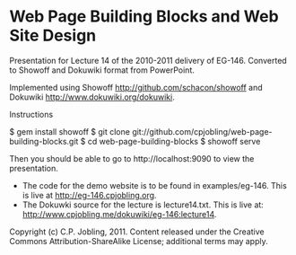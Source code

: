 # Web Page Building Blocks and Web Site Design #

Presentation for Lecture 14 of the 2010-2011 delivery of EG-146. Converted to Showoff and Dokuwiki format from PowerPoint.

Implemented using Showoff http://github.com/schacon/showoff and Dokuwiki http://www.dokuwiki.org/dokuwiki.

Instructions

  $ gem install showoff
  $ git clone git://github.com/cpjobling/web-page-building-blocks.git
  $ cd web-page-building-blocks
  $ showoff serve

Then you should be able to go to http://localhost:9090 to view the
presentation.

* The code for the demo website is to be found in examples/eg-146. This is live at http://eg-146.cpjobling.org.
* The Dokuwki source for the lecture is lecture14.txt. This is live at: http://www.cpjobling.me/dokuwiki/eg-146:lecture14.

Copyright (c) C.P. Jobling, 2011. Content released under the Creative Commons Attribution-ShareAlike License; additional terms may apply. 

